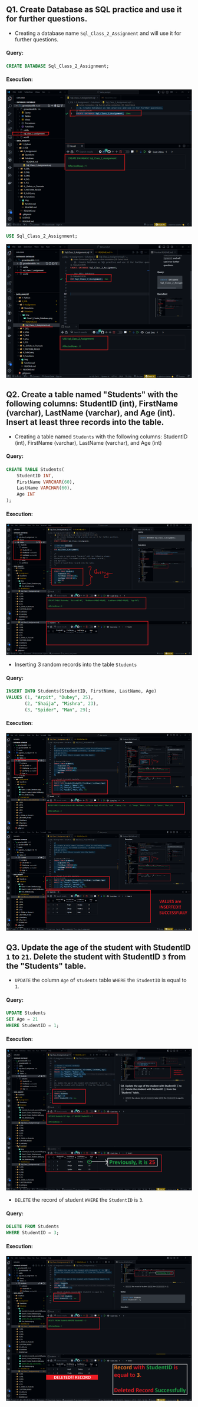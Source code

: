 ## Q1. Create Database as SQL practice and use it for further questions.

- Creating a database name `Sql_Class_2_Assignment` and will use it for further questions.

#### Query: 
```SQL
CREATE DATABASE Sql_Class_2_Assignment;
```
#### Execution:
![Alt text](./img/Ques1_Create_Database.png)

```SQL
USE Sql_Class_2_Assignment;
```

![](./img/Use_database.png)

## Q2. Create a table named "Students" with the following columns: StudentID (int), FirstName (varchar), LastName (varchar), and Age (int). Insert at least three records into the table. 

- Creating a table named `Students` with the following columns: StudentID (int), FirstName (varchar), LastName (varchar), and Age (int)

#### Query:
```SQL
CREATE TABLE Students(
    StudentID INT,
    FirstName VARCHAR(60),
    LastName VARCHAR(60),
    Age INT
);
```
#### Execution:

![](./img/Ques2_Create_Student_table.png)

- Inserting 3 random records into the table `Students`
#### Query:
```SQl
INSERT INTO Students(StudentID, FirstName, LastName, Age) 
VALUES (1, "Arpit", "Dubey", 25),
       (2, "Shaija", "Mishra", 23),
       (3, "Spider", "Man", 29);
```
#### Execution:

![](./img/Inserted_3_records_successfully.png)


## Q3. Update the age of the student with StudentID `1` to `21`. Delete the student with StudentID `3` from the "Students" table.

- `UPDATE` the column `Age` of `students` table `WHERE` the `StudentID` is equal to `1`.

#### Query:

```SQl
UPDATE Students
SET Age = 21
WHERE StudentID = 1;
```
#### Execution:

![](./img/update_the_age_successfully.png)

- `DELETE` the record of student `WHERE` the `StudentID` is `3`.

#### Query:

```SQL
DELETE FROM Students
WHERE StudentID = 3;
```
#### Execution:

![](./img/deleted_the_record_successfully.png)
